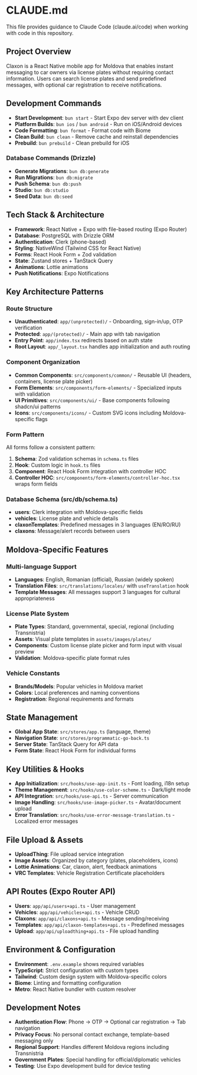 # CLAUDE.md

This file provides guidance to Claude Code (claude.ai/code) when working with code in this repository.

## Project Overview

Claxon is a React Native mobile app for Moldova that enables instant messaging to car owners via license plates without requiring contact information. Users can search license plates and send predefined messages, with optional car registration to receive notifications.

## Development Commands

- **Start Development**: `bun start` - Start Expo dev server with dev client
- **Platform Builds**: `bun ios` / `bun android` - Run on iOS/Android devices
- **Code Formatting**: `bun format` - Format code with Biome
- **Clean Build**: `bun clean` - Remove cache and reinstall dependencies
- **Prebuild**: `bun prebuild` - Clean prebuild for iOS

### Database Commands (Drizzle)
- **Generate Migrations**: `bun db:generate`
- **Run Migrations**: `bun db:migrate` 
- **Push Schema**: `bun db:push`
- **Studio**: `bun db:studio`
- **Seed Data**: `bun db:seed`

## Tech Stack & Architecture

- **Framework**: React Native + Expo with file-based routing (Expo Router)
- **Database**: PostgreSQL with Drizzle ORM
- **Authentication**: Clerk (phone-based)
- **Styling**: NativeWind (Tailwind CSS for React Native)
- **Forms**: React Hook Form + Zod validation
- **State**: Zustand stores + TanStack Query
- **Animations**: Lottie animations
- **Push Notifications**: Expo Notifications

## Key Architecture Patterns

### Route Structure
- **Unauthenticated**: `app/(unprotected)/` - Onboarding, sign-in/up, OTP verification
- **Protected**: `app/(protected)/` - Main app with tab navigation
- **Entry Point**: `app/index.tsx` redirects based on auth state
- **Root Layout**: `app/_layout.tsx` handles app initialization and auth routing

### Component Organization
- **Common Components**: `src/components/common/` - Reusable UI (headers, containers, license plate picker)
- **Form Elements**: `src/components/form-elements/` - Specialized inputs with validation
- **UI Primitives**: `src/components/ui/` - Base components following shadcn/ui patterns
- **Icons**: `src/components/icons/` - Custom SVG icons including Moldova-specific flags

### Form Pattern
All forms follow a consistent pattern:
1. **Schema**: Zod validation schemas in `schema.ts` files
2. **Hook**: Custom logic in `hook.ts` files  
3. **Component**: React Hook Form integration with controller HOC
4. **Controller HOC**: `src/components/form-elements/controller-hoc.tsx` wraps form fields

### Database Schema (src/db/schema.ts)
- **users**: Clerk integration with Moldova-specific fields
- **vehicles**: License plate and vehicle details
- **claxonTemplates**: Predefined messages in 3 languages (EN/RO/RU)
- **claxons**: Message/alert records between users

## Moldova-Specific Features

### Multi-language Support
- **Languages**: English, Romanian (official), Russian (widely spoken)
- **Translation Files**: `src/translations/locales/` with `useTranslation` hook
- **Template Messages**: All messages support 3 languages for cultural appropriateness

### License Plate System
- **Plate Types**: Standard, governmental, special, regional (including Transnistria)
- **Assets**: Visual plate templates in `assets/images/plates/`
- **Components**: Custom license plate picker and form input with visual preview
- **Validation**: Moldova-specific plate format rules

### Vehicle Constants
- **Brands/Models**: Popular vehicles in Moldova market
- **Colors**: Local preferences and naming conventions
- **Registration**: Regional requirements and formats

## State Management

- **Global App State**: `src/stores/app.ts` (language, theme)
- **Navigation State**: `src/stores/programmatic-go-back.ts`
- **Server State**: TanStack Query for API data
- **Form State**: React Hook Form for individual forms

## Key Utilities & Hooks

- **App Initialization**: `src/hooks/use-app-init.ts` - Font loading, i18n setup
- **Theme Management**: `src/hooks/use-color-scheme.ts` - Dark/light mode
- **API Integration**: `src/hooks/use-api.ts` - Server communication
- **Image Handling**: `src/hooks/use-image-picker.ts` - Avatar/document upload
- **Error Translation**: `src/hooks/use-error-message-translation.ts` - Localized error messages

## File Upload & Assets

- **UploadThing**: File upload service integration
- **Image Assets**: Organized by category (plates, placeholders, icons)
- **Lottie Animations**: Car, claxon, alert, feedback animations
- **VRC Templates**: Vehicle Registration Certificate placeholders

## API Routes (Expo Router API)

- **Users**: `app/api/users+api.ts` - User management
- **Vehicles**: `app/api/vehicles+api.ts` - Vehicle CRUD
- **Claxons**: `app/api/claxons+api.ts` - Message sending/receiving
- **Templates**: `app/api/claxon-templates+api.ts` - Predefined messages
- **Upload**: `app/api/uploadthing+api.ts` - File upload handling

## Environment & Configuration

- **Environment**: `.env.example` shows required variables
- **TypeScript**: Strict configuration with custom types
- **Tailwind**: Custom design system with Moldova-specific colors
- **Biome**: Linting and formatting configuration
- **Metro**: React Native bundler with custom resolver

## Development Notes

- **Authentication Flow**: Phone → OTP → Optional car registration → Tab navigation
- **Privacy Focus**: No personal contact exchange, template-based messaging only
- **Regional Support**: Handles different Moldova regions including Transnistria
- **Government Plates**: Special handling for official/diplomatic vehicles
- **Testing**: Use Expo development build for device testing